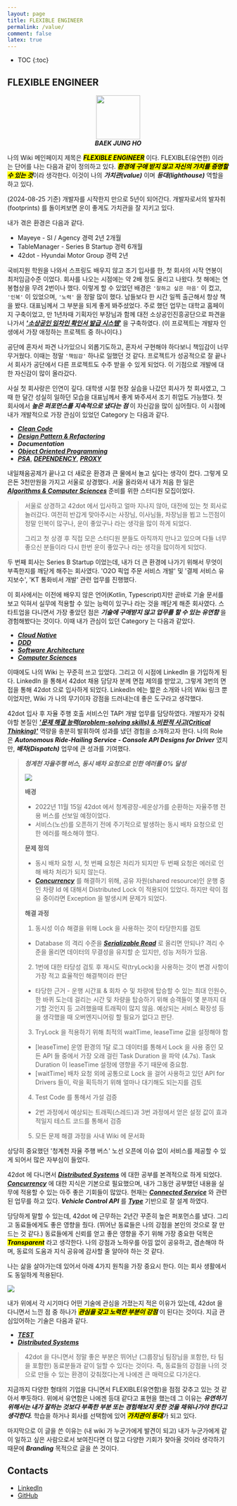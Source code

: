 ```yaml
---
layout: page
title: FLEXIBLE ENGINEER
permalink: /value/
comment: false
latex: true
---
```

* TOC
{:toc}

## FLEXIBLE ENGINEER

<p align="center">
<img src="/resource/value/profile.jpeg" class="wp-image-8924 size-thumbnail" width="100" height="100" />
<br/><em><strong>BAEK JUNG HO</strong></em>
</p>

나의 Wiki 메인페이지 제목은 <mark><em><strong>FLEXIBLE ENGINEER</strong></em></mark> 이다.
FLEXIBLE(유연한) 이라는 단어를 나는 다음과 같이 정의하고 있다. <mark><em><strong>환경에 구애 받지 않고 자신의 가치를 증명할 수 있는 것</strong></em></mark>이라 생각한다.
이것이 나의 ___가치관(value)___ 이며 ___등대(lighthouse)___ 역할을 하고 있다.

(2024-08-25 기준) 개발자를 시작한지 만으로 5년이 되어간다. 개발자로서의 발자취(footprints) 를 돌이켜보면 운이 좋게도 가치관을 잘 지키고 있다.

내가 겪은 환경은 다음과 같다.

- Mayeye - SI / Agency 경력 2년 2개월
- TableManager - Series B Startup 경력 6개월
- 42dot - Hyundai Motor Group 경력 2년

국비지원 학원을 나와서 스프링도 배우지 않고 조기 입사를 한, 첫 회사의 시작 연봉이 최저임금수준 이었다. 회사를 나오는 시점에는 약 2배 정도 올리고 나왔다. 첫 해에는 연봉협상을 무려 2번이나 했다.
이렇게 할 수 있었던 배경은 `'잘하고 싶은 마음'` 이 컸고, `'인복'` 이 있었으며, `'노력'` 을 정말 많이 했다. 남들보다 한 시간 일찍 출근해서 항상 책을 봤다. 대표님께서 그 부분을 되게 좋게 봐주셨었다.
주로 했던 업무는 대학교 홈페이지 구축이었고, 만 1년차때 기획자인 부장님과 함께 대전 소상공인진흥공단으로 파견을 나가서 ___['소상공인 임차인 확인서 발급 시스템'](https://www.sbiz.or.kr/cose/main.do)___ 을 구축하였다.
(이 프로젝트는 개발자 인생에서 가장 애정하는 프로젝트 중 하나이다.)

공단에 혼자서 파견 나가있으니 외롭기도하고, 혼자서 구현해야 하다보니 책임감이 너무 무거웠다. 이때는 정말 `'책임감'` 하나로 일했던 것 같다.
프로젝트가 성공적으로 잘 끝나서 회사가 공단에서 다른 프로젝트도 수주 받을 수 있게 되었다. 
이 기점으로 개발에 대한 자신감이 많이 올라갔다. 

사실 첫 회사랑은 인연이 깊다. 대학생 시절 현장 실습을 나갔던 회사가 첫 회사였고, 그때 한 달간 성실히 일하던 모습을 대표님께서 좋게 봐주셔서 조기 취업도 가능했다.
첫 회사에서 ___높은 퍼포먼스를 지속적으로 냈다는 점___ 이 자신감을 많이 심어줬다. 이 시점에 내가 개발적으로 가장 관심이 있었던 Category 는 다음과 같다.

- ___[Clean Code](https://baekjungho.github.io/wiki/cleancode/cleancode-guide/)___
- ___[Design Pattern & Refactoring](https://baekjungho.github.io/wiki/designpattern/designpattern-strategy/)___
- ___Documentation___
- ___[Object Oriented Programming](https://baekjungho.github.io/wiki/oop/oop-oo/)___
- ___[PSA](https://baekjungho.github.io/wiki/spring/spring-psa/)___, ___[DEPENDENCY](https://baekjungho.github.io/wiki/architecture/architecture-dependency/)___, ___[PROXY](https://baekjungho.github.io/tag/#proxy)___

내일채움공제가 끝나고 더 새로운 환경과 큰 물에서 놀고 싶다는 생각이 컸다. 그렇게 모은돈 3천만원을 가지고 서울로 상경했다.
서울 올라와서 내가 처음 한 일은 ___[Algorithms & Computer Sciences](https://github.com/NKLCWDT)___ 준비를 위한 스터디원 모집이었다.

> 서울로 상경하고 42dot 에서 입사하고 얼마 지나지 않아, 대전에 있는 첫 회사로 놀러갔다. 여전히 반갑게 맞아주시는 사장님, 이사님들, 차장님을 뵙고 느낀점이 정말 인복이 많구나, 운이 좋았구나 라는 생각을 많이 하게 되었다.
> 
> 그리고 첫 상경 후 직접 모은 스터디원 분들도 아직까지 만나고 있으며 다들 너무 좋으신 분들이라 다시 한번 운이 좋았구나 라는 생각을 많이하게 되었다.

두 번째 회사는 Series B Startup 이었는데, 내가 더 큰 환경에 나가기 위해서 무엇이 부족한지를 깨닫게 해주는 회사였다. 'O2O 픽업 주문 서비스 개발' 및 '결제 서비스 유지보수', 'KT 통화비서 개발' 관련 업무를 진행했다. 

이 회사에서는 이전에 배우지 않은 언어(Kotlin, Typescript)지만 곧바로 기술 문서를 보고 익혀서 실무에 적용할 수 있는 능력이 있구나 라는 것을 깨닫게 해준 회사였다.
스타트업을 다니면서 가장 좋았던 점은 ___기술에 구애받지 않고 업무를 할 수 있는 유연함___ 을 경험해봤다는 것이다. 이때 내가 관심이 있던 Category 는 다음과 같았다.

- ___[Cloud Native](https://baekjungho.github.io/wiki/architecture/architecture-cloud-native/)___
- ___[DDD](https://baekjungho.github.io/wiki/ddd/ddd-modeling/)___
- ___[Software Architecture](https://baekjungho.github.io/wiki/architecture/architecture-software/)___
- ___[Computer Sciences](https://baekjungho.github.io/wiki/spring/spring-concurrency/)___

이때에도 나의 Wiki 는 꾸준히 쓰고 있었다. 그리고 이 시점에 LinkedIn 을 가입하게 된다. LinkedIn 을 통해서 42dot 채용 담당자 분께 면접 제의를 받았고, 그렇게 3번의 면접을 통해 42dot 으로 입사하게 되었다.
LinkedIn 에는 짧은 소개와 나의 Wiki 링크 뿐이었지만, Wiki 가 나의 무기이자 강점을 드러내는데 좋은 도구라고 생각했다.

42dot 입사 후 자율 주행 호출 서비스인 TAP! 개발 업무를 담당하였다. 개발자가 갖춰야할 본질인 ___['문제 해결 능력(problem-solving skills) & 비판적 사고(Critical Thinking)'](https://baekjungho.github.io/wiki/magazine/magazine-critical-thinking/)___ 역량을 충분히 발휘하여 성과를 냈던 경험을 소개하고자 한다.
나의 Role 은 ___Autonomous Ride-Hailing Service - Console API Designs for Driver___ 였지만, ___배차(Dispatch)___ 업무에 큰 성과를 기여했다.

> ___청계천 자율주행 버스, 동시 배차 요청으로 인한 에러률 0% 달성___
> 
> ![](/resource/value/42dot-bus.png)
> 
> __배경__
> - 2022년 11월 15일 42dot 에서 청계광장-세운상가를 순환하는 자율주행 전용 버스를 선보일 예정이었다.
> - 서비스(노선)를 오픈하기 전에 주기적으로 발생하는 동시 배차 요청으로 인한 에러를 해소해야 했다.
> 
> __문제 정의__
> - 동시 배차 요청 시, 첫 번째 요청은 처리가 되지만 두 번째 요청은 에러로 인해 배차 처리가 되지 않는다.
> - ___[Concurrency](https://baekjungho.github.io/wiki/spring/spring-concurrency-resolve/)___ 를 해결하기 위해, 공유 자원(shared resource)인 운행 중인 차량 Id 에 대해서 Distributed Lock 이 적용되어 있었다. 하지만 락이 점유 중이라면 Exception 을 발생시켜 문제가 되었다.
> 
> __해결 과정__
> 1. 동시성 이슈 해결을 위해 Lock 을 사용하는 것이 타당한지를 검토
>   - Database 의 격리 수준을 ___[Serializable Read](https://baekjungho.github.io/wiki/database/database-tx/)___ 로 올리면 안되나? 격리 수준을 올리면 데이터의 무결성을 유지할 순 있지만, 성능 저하가 있음.
> 2. 1번에 대한 타당성 검토 후 재시도 락(tryLock)을 사용하는 것이 변경 사항이 가장 적고 효율적인 해결책이라 판단
>   - 타당한 근거 - 운행 시간표 & 회차 수 및 차량에 탑승할 수 있는 최대 인원수, 한 바퀴 도는데 걸리는 시간 및 차량을 탑승하기 위해 승객들이 몇 분까지 대기할 것인지 등 고려했을때 트래픽이 많지 않음. 예상되는 서비스 확장성 등을 생각했을 때 오버엔지니어링 할 필요가 없다고 판단.
> 3. TryLock 을 적용하기 위해 최적의 waitTime, leaseTime 값을 설정해야 함
>   - [leaseTime] 운영 환경의 1달 로그 데이터를 통해서 Lock 을 사용 중인 모든 API 들 중에서 가장 오래 걸린 Task Duration 을 파악 (4.7s). Task Duration 이 leaseTime 설정에 영향을 주기 때문에 중요함.
>   - [waitTime] 배차 요청 외에 공통으로 Lock 을 걸어 사용하고 있던 API for Drivers 들이, 락을 획득하기 위해 얼마나 대기해도 되는지를 검토
> 4. Test Code 를 통해서 가설 검증
>   - 2번 과정에서 예상되는 트래픽(스레드)과 3번 과정에서 얻은 설정 값이 효과적일지 테스트 코드를 통해서 검증
> 5. 모든 문제 해결 과정을 사내 Wiki 에 문서화

상당히 중요했던 '청계천 자율 주행 버스' 노선 오픈에 이슈 없이 서비스를 제공할 수 있게 되어서 많은 자부심이 들었다.

42dot 에 다니면서 ___[Distributed Systems](https://baekjungho.github.io/tag/#distributed)___ 에 대한 공부를 본격적으로 하게 되었다. 
___[Concurrency](https://baekjungho.github.io/wiki/spring/spring-concurrency-resolve/)___ 에 대한 지식은 기본으로 필요했으며, 내가 그동안 공부했던 내용을 실무에 적용할 수 있는 아주 좋은 기회들이 많았다.
현재는 ___[Connected Service](https://baekjungho.github.io/wiki/mobility/mobility-connected-service/)___ 와 관련된 업무를 하고 있다. ___Vehicle Control API___ 를 ___[Type](https://baekjungho.github.io/wiki/architecture/architecture-functional/#type)___ 기반으로 잘 설계 하였다.

당당하게 말할 수 있는데, 42dot 에 근무하는 2년간 꾸준히 높은 퍼포먼스를 냈다. 그리고 동료들에게도 좋은 영향을 줬다. (뛰어난 동료들은 나의 강점을 본인의 것으로 잘 만드는 것 같다.)
동료들에게 신뢰를 얻고 좋은 영향을 주기 위해 가장 중요한 덕목은 <mark><em><strong>Transparent</strong></em></mark> 라고 생각한다. 나의 강점과 노하우를 아낌 없이 공유하고, 겸손해야 하며, 동료의 도움과 지식 공유에 감사할 줄 알아야 하는 것 같다.

나는 삶을 살아가는데 있어서 아래 4가지 원칙을 가장 중요시 한다. 이는 회사 생활에서도 동일하게 적용된다.

![](/resource/about/principle.png)

내가 위에서 각 시기마다 어떤 기술에 관심을 가졌는지 적은 이유가 있는데, 42dot 을 다니면서 느낀 점 중 하나가 <mark><em><strong>관심을 갖고 노력한 부분이 강점</strong></em></mark> 이 된다는 것이다.
지금 관심있어하는 기술은 다음과 같다.

- ___[TEST](https://baekjungho.github.io/wiki/test/)___
- ___[Distributed Systems](https://baekjungho.github.io/tag/#distributed)___

> 42dot 을 다니면서 정말 좋은 부분은 뛰어난 (그룹장님 팀장님을 포함한, 타 팀을 포함한) 동료분들과 같이 일할 수 있다는 것이다. 즉, 동료들의 강점을 나의 것으로 만들 수 있는 환경이 갖춰졌다는게 나에겐 큰 매력으로 다가온다.

지금까지 다양한 형태의 기업을 다니면서 FLEXIBLE(유연함)을 점점 갖추고 있는 것 같아서 뿌듯하다. 위에서 유연함은 나에겐 등대 같다고 표현을 했는데
그 이유는 ___유연하기 위해서는 내가 잘하는 것보다 부족한 부분 또는 경험해보지 못한 것을 채워나가야 한다고 생각한다.___ 
학습을 하거나 회사를 선택함에 있어 <mark><em><strong>가치관이 등대</strong></em></mark>가 되고 있다.

마지막으로 이 글을 쓴 이유는 (내 wiki 가 누군가에게 발견이 되고) 내가 누군가에게 같이 일하고 싶은 사람으로서 보여진다면 더 많고 다양한 기회가 찾아올 것이라 생각하기 때문에 ___Branding___ 목적으로 글을 쓴 것이다.

## Contacts

- [LinkedIn](https://www.linkedin.com/in/jungho-baek-25541a1b2/)
- [GitHub](https://github.com/BAEKJungHo)





